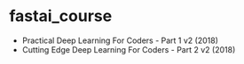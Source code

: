 # fastai_course
* Practical Deep Learning For Coders - Part 1 v2 (2018)
* Cutting Edge Deep Learning For Coders - Part 2 v2 (2018)